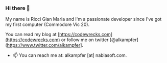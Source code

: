 ### Hi there 👋

My name is Ricci Gian Maria and I'm a passionate developer since I've got my first computer (Commodore Vic 20). 

You can read my blog at [https://codewrecks.com](https://codewrecks.com) or follow me on twitter [@alkampfer](https://www.twitter.com/alkampfer].

- 📫 You can reach me at: alkampfer [at] nablasoft.com. 
<!--
**alkampfergit/alkampfergit** is a ✨ _special_ ✨ repository because its `README.md` (this file) appears on your GitHub profile.

Here are some ideas to get you started:

- 🔭 I’m currently working on ...
- 🌱 I’m currently learning ...
- 👯 I’m looking to collaborate on ...
- 🤔 I’m looking for help with ...
- 💬 Ask me about ...
- 📫 How to reach me: ...
- 😄 Pronouns: ...
- ⚡ Fun fact: ...
-->
